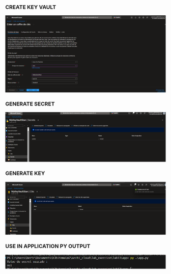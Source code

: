 ### CREATE KEY VAULT

![alt text](https://github.com/bertreux/Azure_cloud_m2/blob/main/lab13/image/create_keyvault.png?raw=true)

### GENERATE SECRET

![alt text](https://github.com/bertreux/Azure_cloud_m2/blob/main/lab13/image/secret.png?raw=true)

### GENERATE KEY

![alt text](https://github.com/bertreux/Azure_cloud_m2/blob/main/lab13/image/cles.png?raw=true)

### USE IN APPLICATION PY OUTPUT

![alt text](https://github.com/bertreux/Azure_cloud_m2/blob/main/lab13/image/output_skd.png?raw=true)
